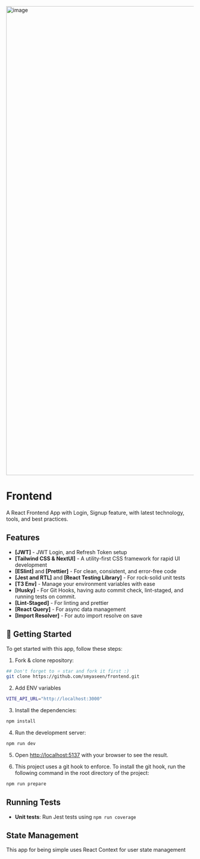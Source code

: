 <img width="1258" alt="image" src="https://github.com/smyaseen/frontend/assets/37702376/6337931f-1556-493c-89aa-29a0d44cbc19">

# Frontend



A React Frontend App with Login, Signup feature, with latest technology, tools, and best practices.

## Features

- **[JWT]** - JWT Login, and Refresh Token setup
- **[Tailwind CSS & NextUI]** - A utility-first CSS framework for rapid UI development
- **[ESlint]** and **[Prettier]** - For clean, consistent, and error-free code
- **[Jest and RTL]** and **[React Testing Library]** - For rock-solid unit tests
- **[T3 Env]** - Manage your environment variables with ease
- **[Husky]** - For Git Hooks, having auto commit check, lint-staged, and running tests on commit.
- **[Lint-Staged]** - For linting and prettier
- **[React Query]** - For async data management
- **[Import Resolver]** - For auto import resolve on save


## 🎯 Getting Started

To get started with this app, follow these steps:

1. Fork & clone repository:

```bash
## Don't forget to ⭐ star and fork it first :)
git clone https://github.com/smyaseen/frontend.git
```

2. Add ENV variables

```bash
VITE_API_URL="http://localhost:3000"
```

3. Install the dependencies:

```bash
npm install
```

4. Run the development server:

```bash
npm run dev
```

5. Open [http://localhost:5137](http://localhost:5137) with your browser to see the result.

6. This project uses a git hook to enforce. To install the git hook, run the following command in the root directory of the project:

```sh
npm run prepare
```

## Running Tests

- **Unit tests**: Run Jest tests using `npm run coverage`

## State Management

This app for being simple uses React Context for user state management
